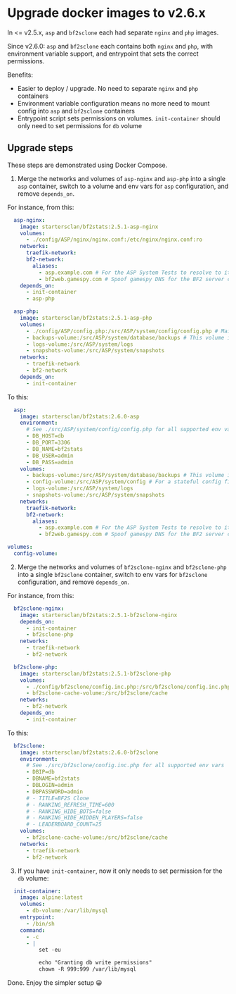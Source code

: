 # Upgrade docker images to v2.6.x

In <= v2.5.x, `asp` and `bf2sclone` each had separate `nginx` and `php` images.

Since v2.6.0: `asp` and `bf2sclone` each contains both `nginx` and `php`, with environment variable support, and entrypoint that sets the correct permissions.

Benefits:

- Easier to deploy / upgrade. No need to separate `nginx` and `php` containers
- Environment variable configuration means no more need to mount config into `asp` and `bf2sclone` containers
- Entrypoint script sets permissions on volumes. `init-container` should only need to set permissions for `db` volume

## Upgrade steps

These steps are demonstrated using Docker Compose.

1. Merge the networks and volumes of `asp-nginx` and `asp-php` into a single `asp` container, switch to a volume and env vars for `asp` configuration, and remove `depends_on`.

For instance, from this:

```yaml
  asp-nginx:
    image: startersclan/bf2stats:2.5.1-asp-nginx
    volumes:
      - ./config/ASP/nginx/nginx.conf:/etc/nginx/nginx.conf:ro
    networks:
      traefik-network:
      bf2-network:
        aliases:
          - asp.example.com # For the ASP System Tests to resolve to itself
          - bf2web.gamespy.com # Spoof gamespy DNS for the BF2 server connected to this network
    depends_on:
      - init-container
      - asp-php

  asp-php:
    image: startersclan/bf2stats:2.5.1-asp-php
    volumes:
      - ./config/ASP/config.php:/src/ASP/system/config/config.php # Main config file. Must be writeable or else ASP will throw an exception. Customize only if needed
      - backups-volume:/src/ASP/system/database/backups # This volume is effectively unused since ASP doesn't allow DB backups for a remote DB, but mount it anyway to avoid errors.
      - logs-volume:/src/ASP/system/logs
      - snapshots-volume:/src/ASP/system/snapshots
    networks:
      - traefik-network
      - bf2-network
    depends_on:
      - init-container
```

To this:

```yaml
  asp:
    image: startersclan/bf2stats:2.6.0-asp
    environment:
      # See ./src/ASP/system/config/config.php for all supported env vars
      - DB_HOST=db
      - DB_PORT=3306
      - DB_NAME=bf2stats
      - DB_USER=admin
      - DB_PASS=admin
    volumes:
      - backups-volume:/src/ASP/system/database/backups # This volume is effectively unused since ASP doesn't allow DB backups for a remote DB, but mount it anyway to avoid errors.
      - config-volume:/src/ASP/system/config # For a stateful config file
      - logs-volume:/src/ASP/system/logs
      - snapshots-volume:/src/ASP/system/snapshots
    networks:
      traefik-network:
      bf2-network:
        aliases:
          - asp.example.com # For the ASP System Tests to resolve to itself
          - bf2web.gamespy.com # Spoof gamespy DNS for the BF2 server connected to this network

volumes:
  config-volume:
```

2. Merge the networks and volumes of `bf2sclone-nginx` and `bf2sclone-php` into a single `bf2sclone` container, switch to env vars for `bf2sclone` configuration, and remove `depends_on`.

For instance, from this:

```yaml
  bf2sclone-nginx:
    image: startersclan/bf2stats:2.5.1-bf2sclone-nginx
    depends_on:
      - init-container
      - bf2sclone-php
    networks:
      - traefik-network
      - bf2-network

  bf2sclone-php:
    image: startersclan/bf2stats:2.5.1-bf2sclone-php
    volumes:
      - ./config/bf2sclone/config.inc.php:/src/bf2sclone/config.inc.php:ro  # Main config file. Customize as needed
      - bf2sclone-cache-volume:/src/bf2sclone/cache
    networks:
      - bf2-network
    depends_on:
      - init-container
```

To this:

```yaml
  bf2sclone:
    image: startersclan/bf2stats:2.6.0-bf2sclone
    environment:
      # See ./src/bf2sclone/config.inc.php for all supported env vars
      - DBIP=db
      - DBNAME=bf2stats
      - DBLOGIN=admin
      - DBPASSWORD=admin
      # - TITLE=BF2S Clone
      # - RANKING_REFRESH_TIME=600
      # - RANKING_HIDE_BOTS=false
      # - RANKING_HIDE_HIDDEN_PLAYERS=false
      # - LEADERBOARD_COUNT=25
    volumes:
      - bf2sclone-cache-volume:/src/bf2sclone/cache
    networks:
      - traefik-network
      - bf2-network
```

3. If you have `init-container`, now it only needs to set permission for the `db` volume:

```yaml
  init-container:
    image: alpine:latest
    volumes:
      - db-volume:/var/lib/mysql
    entrypoint:
      - /bin/sh
    command:
      - -c
      - |
          set -eu

          echo "Granting db write permissions"
          chown -R 999:999 /var/lib/mysql
```

Done. Enjoy the simpler setup 😀
